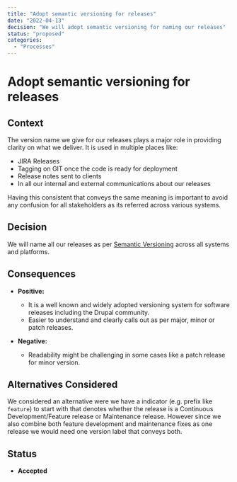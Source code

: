 ```yaml
---
title: "Adopt semantic versioning for releases"
date: "2022-04-13"
decision: "We will adopt semantic versioning for naming our releases"
status: "proposed"
categories:
  - "Processes"
---
```


# Adopt semantic versioning for releases

## Context

The version name we give for our releases plays a major role in providing clarity on what we deliver. It is used in multiple places like:

- JIRA Releases
- Tagging on GIT once the code is ready for deployment
- Release notes sent to clients
- In all our internal and external communications about our releases

Having this consistent that conveys the same meaning is important to avoid any confusion for all stakeholders as its referred across various systems.

## Decision

We will name all our releases as per [Semantic Versioning](https://semver.org) across all systems and platforms.

## Consequences

- **Positive:**
  - It is a well known and widely adopted versioning system for software releases including the Drupal community.
  - Easier to understand and clearly calls out as per major, minor or patch releases.

- **Negative:**
  - Readability might be challenging in some cases like a patch release for minor version.

## Alternatives Considered

We considered an alternative were we have a indicator (e.g. prefix like `feature`) to start with that denotes whether the release is a Continuous Development/Feature release or Maintenance release. However since we also combine both feature development and maintenance fixes as one release we would need one version label that conveys both.

## Status

- **Accepted**
